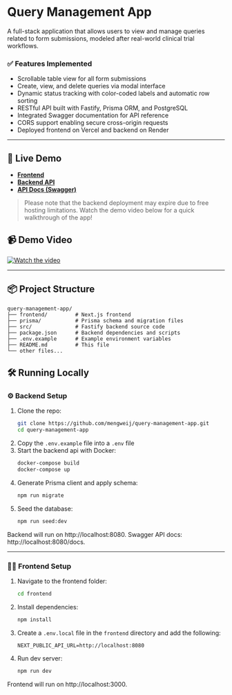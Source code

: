 # Query Management App

A full-stack application that allows users to view and manage queries related to form submissions, modeled after real-world clinical trial workflows.

### ✅ Features Implemented
- Scrollable table view for all form submissions
- Create, view, and delete queries via modal interface
- Dynamic status tracking with color-coded labels and automatic row sorting
- RESTful API built with Fastify, Prisma ORM, and PostgreSQL
- Integrated Swagger documentation for API reference
- CORS support enabling secure cross-origin requests
- Deployed frontend on Vercel and backend on Render

---

## 🚀 Live Demo

- [**Frontend**](https://vial-assignemnt-frontend.vercel.app)
- [**Backend API**](https://vial-assignment-backend.onrender.com)
- [**API Docs (Swagger)**](https://vial-assignment-backend.onrender.com/docs)

> Please note that the backend deployment may expire due to free hosting limitations. Watch the demo video below for a quick walkthrough of the app!

## 📹 Demo Video
[![Watch the video](https://www.youtube.com/watch?v=7J5qMV2wFvA/0.jpg)](https://youtu.be/7J5qMV2wFvA)

---

## 📦 Project Structure
```plaintext
query-management-app/
├── frontend/         # Next.js frontend
├── prisma/           # Prisma schema and migration files
├── src/              # Fastify backend source code
├── package.json      # Backend dependencies and scripts
├── .env.example      # Example environment variables
├── README.md         # This file
└── other files...   
```

## 🛠️ Running Locally

### ⚙️ Backend Setup

1. Clone the repo:
    ```bash
    git clone https://github.com/mengweij/query-management-app.git
    cd query-management-app
    ```
2. Copy the `.env.example` file into a `.env` file
3. Start the backend api with Docker:
    ```bash
    docker-compose build
    docker-compose up
    ```
4. Generate Prisma client and apply schema:
    ```bash
    npm run migrate
    ```
5. Seed the database:
    ```bash
    npm run seed:dev
    ```

Backend will run on http://localhost:8080. Swagger API docs: http://localhost:8080/docs.

---

### 🧑‍🎨 Frontend Setup
1. Navigate to the frontend folder:
    ```bash
    cd frontend
    ```
2. Install dependencies:
    ```bash
    npm install
    ```
3. Create a `.env.local` file in the `frontend` directory and add the following:
    ```plaintext
    NEXT_PUBLIC_API_URL=http://localhost:8080
    ```
4. Run dev server:
    ```bash
    npm run dev
    ```

Frontend will run on http://localhost:3000.


